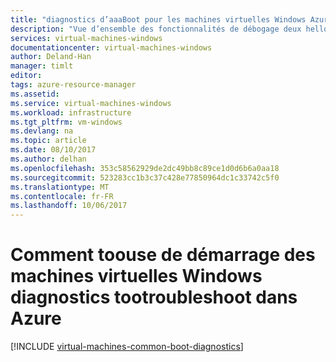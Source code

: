 ```yaml
---
title: "diagnostics d’aaaBoot pour les machines virtuelles Windows Azure | Documentation de Microsoft"
description: "Vue d’ensemble des fonctionnalités de débogage deux hello pour les machines virtuelles Windows Azure"
services: virtual-machines-windows
documentationcenter: virtual-machines-windows
author: Deland-Han
manager: timlt
editor: 
tags: azure-resource-manager
ms.assetid: 
ms.service: virtual-machines-windows
ms.workload: infrastructure
ms.tgt_pltfrm: vm-windows
ms.devlang: na
ms.topic: article
ms.date: 08/10/2017
ms.author: delhan
ms.openlocfilehash: 353c58562929de2dc49bb8c89ce1d0d6b6a0aa18
ms.sourcegitcommit: 523283cc1b3c37c428e77850964dc1c33742c5f0
ms.translationtype: MT
ms.contentlocale: fr-FR
ms.lasthandoff: 10/06/2017
---
```

# <a name="how-toouse-boot-diagnostics-tootroubleshoot-windows-virtual-machines-in-azure"></a>Comment toouse de démarrage des machines virtuelles Windows diagnostics tootroubleshoot dans Azure

[!INCLUDE [virtual-machines-common-boot-diagnostics](../../../includes/virtual-machines-common-boot-diagnostics.md)]